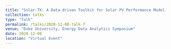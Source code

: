 ```yaml
---
title: "Solar-TK: A Data-driven Toolkit for Solar PV Performance Modeling and Forecasting"
collection: talks
type: "Talk"
permalink: /talks/2020-12-08-talk-7
venue: "Duke University, Energy Data Analytics Symposium"
date: 2020-12-08
location: "Virtual Event"
---
```

